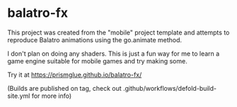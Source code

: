 # balatro-fx

This project was created from the "mobile" project template and attempts to reproduce Balatro animations using the go.animate method.

I don't plan on doing any shaders. This is just a fun way for me to learn a game engine suitable for mobile games and try making some.

Try it at https://prismglue.github.io/balatro-fx/

(Builds are published on tag, check out .github/workflows/defold-build-site.yml for more info)
